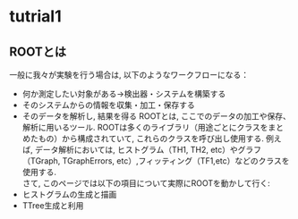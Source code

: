 # tutrial1
## ROOTとは
  一般に我々が実験を行う場合は, 以下のようなワークフローになる：
  - 何か測定したい対象がある→検出器・システムを構築する
  - そのシステムからの情報を収集・加工・保存する
  - そのデータを解析し, 結果を得る
  ROOTとは, ここでのデータの加工や保存、解析に用いるツール. ROOTは多くのライブラリ（用途ごとにクラスをまとめたもの）から構成されていて, これらのクラスを呼び出し使用する. 例えば, データ解析においては, ヒストグラム（TH1, TH2, etc）やグラフ（TGraph, TGraphErrors, etc）,フィッティング（TF1,etc）などのクラスを使用する.<br>
  さて, このページでは以下の項目について実際にROOTを動かして行く:
  - ヒストグラムの生成と描画
  - TTree生成と利用

